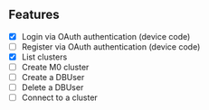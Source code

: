 ## Features

- [x] Login via OAuth authentication (device code) 
- [ ] Register via OAuth authentication (device code)
- [x] List clusters 
- [ ] Create M0 cluster 
- [ ] Create a DBUser
- [ ] Delete a DBUser
- [ ] Connect to a cluster
